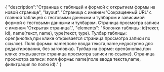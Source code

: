{
"description":"Страница с таблицей и формой с открытием формы на новой странице",
"layout":"Страница с именем 'Сокращенный URL' с главной таблицей с тестовыми данными и тулбаром и зависимой формой с тестовыми данными и тулбаром.
Страница просмотра записи с именем 'Открытая страница'.",
"elements": "Колонки таблицы: id(текст, id), name(текст, name), type(текст, type).
Тулбар таблицы: open(кнопка,при клике открывается страница просмотра записи по ссылке).
Поля формы: name(поле ввода текста,name,недоступно для редактирования, без заголовка).
Тулбар на форме: open(кнопка,при клике открывается страница просмотра записи по ссылке).
Страница просмотра записи: поля формы: name(поле ввода текста,name, фильтрация по полю id)."
}